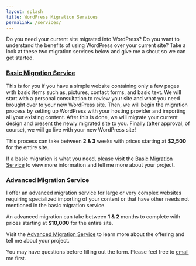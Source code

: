 ```yaml
---
layout: splash
title: WordPress Migration Services
permalink: /services/
---
```


Do you need your current site migrated into WordPress?  Do you want to understand the benefits of using WordPress over your current site?  Take a look at these two migration services below and give me a shout so we can get started.

### [Basic Migration Service](http://mikefontenot.me/migration/basic) ###

This is for you if you have a simple website containing only a few pages with basic items such as, pictures, contact forms, and basic text.  We will start with a personal consultation to review your site and what you need brought over to your new WordPress site.  Then, we will begin the migration process by setting up WordPress with your hosting provider and importing all your existing content.  After this is done, we will migrate your current design and present the newly migrated site to you.  Finally (after approval, of course), we will go live with your new WordPress site!

This process can take between **2 & 3** weeks with prices starting at **$2,500** for the entire site.

If a basic migration is what you need, please visit the [Basic Migration Service](http://mikefontenot.me/migration/basic) to view more information and tell me more about your project.

### Advanced Migration Service ###

I offer an advanced migration service for large or very complex websites requiring specialized importing of your content or that have other needs not mentioned in the basic migration service.

An advanced migration can take between **1 & 2** months to complete with prices starting at **$10,000** for the entire site.

Visit the [Advanced Migration Service](http://mikefontenot.me/migration/advanced) to learn more about the offering and tell me about your project. 

You may have questions before filling out the form.  Please feel free to [email](http://mikefontenot.me/contact) me first.
